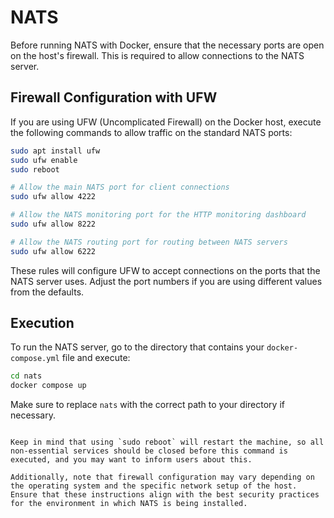 # NATS

Before running NATS with Docker, ensure that the necessary ports are open on the host's firewall. This is required to allow connections to the NATS server.

## Firewall Configuration with UFW

If you are using UFW (Uncomplicated Firewall) on the Docker host, execute the following commands to allow traffic on the standard NATS ports:

```bash
sudo apt install ufw
sudo ufw enable
sudo reboot

# Allow the main NATS port for client connections
sudo ufw allow 4222

# Allow the NATS monitoring port for the HTTP monitoring dashboard
sudo ufw allow 8222

# Allow the NATS routing port for routing between NATS servers
sudo ufw allow 6222
```

These rules will configure UFW to accept connections on the ports that the NATS server uses. Adjust the port numbers if you are using different values from the defaults.

## Execution

To run the NATS server, go to the directory that contains your `docker-compose.yml` file and execute:

```bash
cd nats
docker compose up
```

Make sure to replace `nats` with the correct path to your directory if necessary.
```

Keep in mind that using `sudo reboot` will restart the machine, so all non-essential services should be closed before this command is executed, and you may want to inform users about this.

Additionally, note that firewall configuration may vary depending on the operating system and the specific network setup of the host. Ensure that these instructions align with the best security practices for the environment in which NATS is being installed.